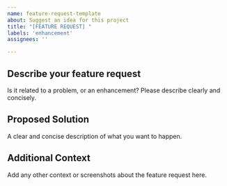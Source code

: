 ```yaml
---
name: feature-request-template
about: Suggest an idea for this project
title: "[FEATURE REQUEST] "
labels: 'enhancement'
assignees: ''

---
```


## Describe your feature request
Is it related to a problem, or an enhancement? Please describe clearly and concisely.

## Proposed Solution
A clear and concise description of what you want to happen.

## Additional Context
Add any other context or screenshots about the feature request here.
